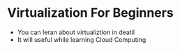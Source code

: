 # Virtualization For Beginners
- You can leran about virtualiztion in deatil
- It will useful while learning Cloud Computing
